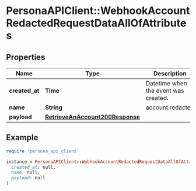 # PersonaAPIClient::WebhookAccountRedactedRequestDataAllOfAttributes

## Properties

| Name | Type | Description | Notes |
| ---- | ---- | ----------- | ----- |
| **created_at** | **Time** | Datetime when the event was created. | [optional] |
| **name** | **String** | account.redacted | [optional] |
| **payload** | [**RetrieveAnAccount200Response**](RetrieveAnAccount200Response.md) |  | [optional] |

## Example

```ruby
require 'persona_api_client'

instance = PersonaAPIClient::WebhookAccountRedactedRequestDataAllOfAttributes.new(
  created_at: null,
  name: null,
  payload: null
)
```

